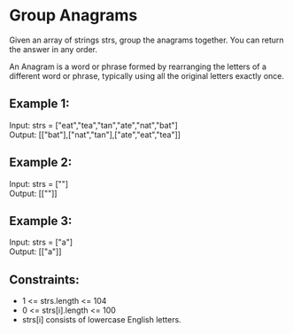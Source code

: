 # Group Anagrams
Given an array of strings strs, group the anagrams together. You can return the answer in any order.

An Anagram is a word or phrase formed by rearranging the letters of a different word or phrase, typically using all the original letters exactly once.

 

## Example 1:

Input: strs = ["eat","tea","tan","ate","nat","bat"]  
Output: [["bat"],["nat","tan"],["ate","eat","tea"]]  
## Example 2:

Input: strs = [""]  
Output: [[""]]  
## Example 3:

Input: strs = ["a"]  
Output: [["a"]]  
 

## Constraints:

- 1 <= strs.length <= 104
- 0 <= strs[i].length <= 100
- strs[i] consists of lowercase English letters.